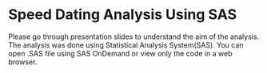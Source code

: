 # Speed Dating Analysis Using SAS

Please go through presentation slides to understand the aim of the analysis. The analysis was done using Statistical Analysis System(SAS). You can open .SAS file using SAS OnDemand or view only the code in a web browser.
